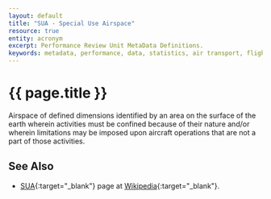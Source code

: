 ```yaml
---
layout: default
title: "SUA - Special Use Airspace"
resource: true
entity: acronym
excerpt: Performance Review Unit MetaData Definitions.
keywords: metadata, performance, data, statistics, air transport, flights, europe, delay, safety
---
```

# {{ page.title }}

Airspace of defined dimensions identified by an area on the surface
of the earth wherein activities must be confined because of their
nature and/or wherein limitations may be imposed upon aircraft
operations that are not a part of those activities.

## See Also

* [SUA][suaWP]{:target="_blank"} page at [Wikipedia][wp]{:target="_blank"}.

[suaWP]: <https://en.wikipedia.org/wiki/Special_use_airspace> "SUA - Wikipedia"
[wp]: <https://en.wikipedia.org> "Wikipedia"
